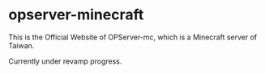 # opserver-minecraft
This is the Official Website of OPServer-mc, which is a Minecraft server of Taiwan.

Currently under revamp progress.
